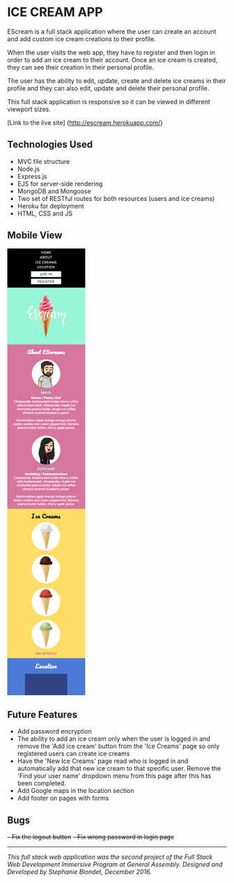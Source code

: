 # ICE CREAM APP

EScream is a full stack application where the user can create an account and add custom ice cream creations to their profile.

When the user visits the web app, they have to register and then login in order to add an ice cream to their account. Once an ice cream is created, they can see their creation in their personal profile.

The user has the ability to edit, update, create and delete ice creams in their profile and they can also edit, update and delete their personal profile.

This full stack application is responsive so it can be viewed in different viewport sizes.

[Link to the live site] (http://escream.herokuapp.com/)

## Technologies Used
- MVC file structure
- Node.js
- Express.js
- EJS for server-side rendering
- MongoDB and Mongoose
- Two set of RESTful routes for both resources (users and ice creams)
- Heroku for deployment
- HTML, CSS and JS

## Mobile View
![EScream app mobile view](user-stories-and-wireframe/escream-mobile-design.png "EScream app mobile view")

## Future Features
- Add password encryption
- The ability to add an ice cream only when the user is logged in and remove the 'Add ice cream' button from the 'Ice Creams' page so only registered users can create ice creams
- Have the 'New Ice Creams' page read who is logged in and automatically add that new ice cream to that specific user. Remove the 'Find your user name' dropdown menu from this page after this has been completed.
- Add Google maps in the location section
- Add footer on pages with forms

## Bugs
~~- Fix the logout button~~
~~- Fix wrong password in login page~~


------------------------------------------
*This full stack web application was the second project of the Full Stack Web Development Immersive Program at General Assembly. Designed and Developed by Stephanie Blondet, December 2016.*
